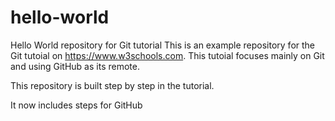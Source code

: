 # hello-world
Hello World repository for Git tutorial
This is an example repository for the Git tutoial on https://www.w3schools.com.
This tutoial focuses mainly on Git and using GitHub as its remote.

This repository is built step by step in the tutorial.

It now includes steps for GitHub
